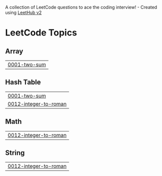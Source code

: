 A collection of LeetCode questions to ace the coding interview! - Created using [LeetHub v2](https://github.com/arunbhardwaj/LeetHub-2.0)
<!---LeetCode Topics Start-->
# LeetCode Topics
## Array
|  |
| ------- |
| [0001-two-sum](https://github.com/AchalVishnoi/my_Leetcode/tree/master/0001-two-sum) |
## Hash Table
|  |
| ------- |
| [0001-two-sum](https://github.com/AchalVishnoi/my_Leetcode/tree/master/0001-two-sum) |
| [0012-integer-to-roman](https://github.com/AchalVishnoi/my_Leetcode/tree/master/0012-integer-to-roman) |
## Math
|  |
| ------- |
| [0012-integer-to-roman](https://github.com/AchalVishnoi/my_Leetcode/tree/master/0012-integer-to-roman) |
## String
|  |
| ------- |
| [0012-integer-to-roman](https://github.com/AchalVishnoi/my_Leetcode/tree/master/0012-integer-to-roman) |
<!---LeetCode Topics End-->